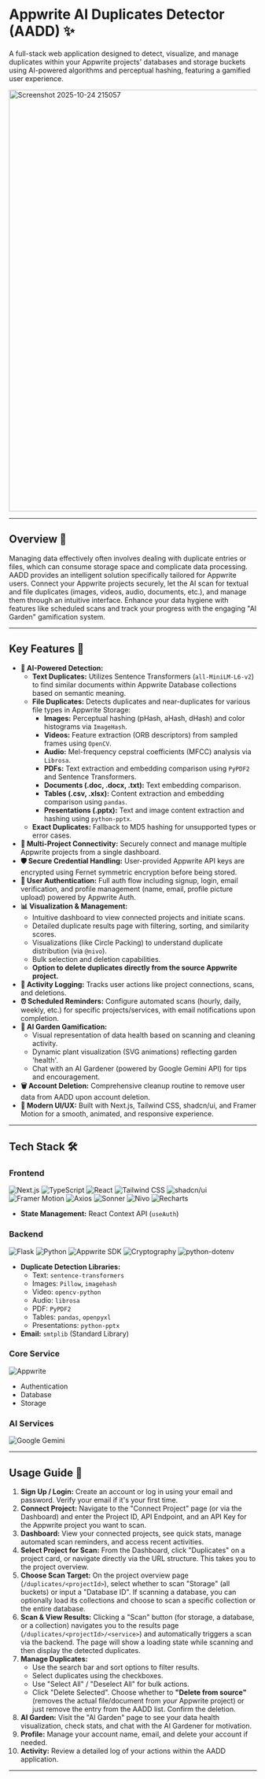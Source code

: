 # Appwrite AI Duplicates Detector (AADD) ✨

A full-stack web application designed to detect, visualize, and manage duplicates within your Appwrite projects' databases and storage buckets using AI-powered algorithms and perceptual hashing, featuring a gamified user experience.

<img width="1917" height="857" alt="Screenshot 2025-10-24 215057" src="https://github.com/user-attachments/assets/b62914b4-76ce-4ad7-9579-299b63e4ea8c" />

---

## Overview 🚀

Managing data effectively often involves dealing with duplicate entries or files, which can consume storage space and complicate data processing. AADD provides an intelligent solution specifically tailored for Appwrite users. Connect your Appwrite projects securely, let the AI scan for textual and file duplicates (images, videos, audio, documents, etc.), and manage them through an intuitive interface. Enhance your data hygiene with features like scheduled scans and track your progress with the engaging "AI Garden" gamification system.

---

## Key Features 🌟

* **🤖 AI-Powered Detection:**
    * **Text Duplicates:** Utilizes Sentence Transformers (`all-MiniLM-L6-v2`) to find similar documents within Appwrite Database collections based on semantic meaning.
    * **File Duplicates:** Detects duplicates and near-duplicates for various file types in Appwrite Storage:
        * **Images:** Perceptual hashing (pHash, aHash, dHash) and color histograms via `ImageHash`.
        * **Videos:** Feature extraction (ORB descriptors) from sampled frames using `OpenCV`.
        * **Audio:** Mel-frequency cepstral coefficients (MFCC) analysis via `Librosa`.
        * **PDFs:** Text extraction and embedding comparison using `PyPDF2` and Sentence Transformers.
        * **Documents (.doc, .docx, .txt):** Text embedding comparison.
        * **Tables (.csv, .xlsx):** Content extraction and embedding comparison using `pandas`.
        * **Presentations (.pptx):** Text and image content extraction and hashing using `python-pptx`.
    * **Exact Duplicates:** Fallback to MD5 hashing for unsupported types or error cases.
* **🔗 Multi-Project Connectivity:** Securely connect and manage multiple Appwrite projects from a single dashboard.
* **🛡️ Secure Credential Handling:** User-provided Appwrite API keys are encrypted using Fernet symmetric encryption before being stored.
* **👤 User Authentication:** Full auth flow including signup, login, email verification, and profile management (name, email, profile picture upload) powered by Appwrite Auth.
* **📊 Visualization & Management:**
    * Intuitive dashboard to view connected projects and initiate scans.
    * Detailed duplicate results page with filtering, sorting, and similarity scores.
    * Visualizations (like Circle Packing) to understand duplicate distribution (via `@nivo`).
    * Bulk selection and deletion capabilities.
    * **Option to delete duplicates directly from the source Appwrite project.**
* **📜 Activity Logging:** Tracks user actions like project connections, scans, and deletions.
* **⏰ Scheduled Reminders:** Configure automated scans (hourly, daily, weekly, etc.) for specific projects/services, with email notifications upon completion.
* **🌱 AI Garden Gamification:**
    * Visual representation of data health based on scanning and cleaning activity.
    * Dynamic plant visualization (SVG animations) reflecting garden 'health'.
    * Chat with an AI Gardener (powered by Google Gemini API) for tips and encouragement.
* **🗑️ Account Deletion:** Comprehensive cleanup routine to remove user data from AADD upon account deletion.
* **🎨 Modern UI/UX:** Built with Next.js, Tailwind CSS, shadcn/ui, and Framer Motion for a smooth, animated, and responsive experience.

---

## Tech Stack 🛠️

### Frontend

![Next.js](https://img.shields.io/badge/Next.js-000000?style=for-the-badge&logo=next.js&logoColor=white)
![TypeScript](https://img.shields.io/badge/TypeScript-3178C6?style=for-the-badge&logo=typescript&logoColor=white)
![React](https://img.shields.io/badge/React-61DAFB?style=for-the-badge&logo=react&logoColor=black)
![Tailwind CSS](https://img.shields.io/badge/TailwindCSS-38B2AC?style=for-the-badge&logo=tailwind-css&logoColor=white)
![shadcn/ui](https://img.shields.io/badge/shadcn/ui-000000?style=for-the-badge&logo=shadcnui&logoColor=white)
![Framer Motion](https://img.shields.io/badge/Framer_Motion-0055FF?style=for-the-badge&logo=framer&logoColor=white)
![Axios](https://img.shields.io/badge/Axios-5A29E4?style=for-the-badge)
![Sonner](https://img.shields.io/badge/Sonner-000000?style=for-the-badge)
![Nivo](https://img.shields.io/badge/Nivo-FF7337?style=for-the-badge&logo=nivo&logoColor=white)
![Recharts](https://img.shields.io/badge/Recharts-8884d8?style=for-the-badge&logo=recharts&logoColor=white)

* **State Management:** React Context API (`useAuth`)

### Backend

![Flask](https://img.shields.io/badge/Flask-000000?style=for-the-badge&logo=flask&logoColor=white)
![Python](https://img.shields.io/badge/Python-3776AB?style=for-the-badge&logo=python&logoColor=white)
![Appwrite SDK](https://img.shields.io/badge/Appwrite_SDK-F02E65?style=for-the-badge&logo=appwrite&logoColor=white)
![Cryptography](https://img.shields.io/badge/Cryptography-pyca-blue?style=for-the-badge)
![python-dotenv](https://img.shields.io/badge/python--dotenv-grey?style=for-the-badge)

* **Duplicate Detection Libraries:**
    * Text: `sentence-transformers`
    * Images: `Pillow`, `imagehash`
    * Video: `opencv-python`
    * Audio: `librosa`
    * PDF: `PyPDF2`
    * Tables: `pandas`, `openpyxl`
    * Presentations: `python-pptx`
* **Email:** `smtplib` (Standard Library)

### Core Service

![Appwrite](https://img.shields.io/badge/Appwrite-F02E65?style=for-the-badge&logo=appwrite&logoColor=white)

* Authentication
* Database
* Storage

### AI Services

![Google Gemini](https://img.shields.io/badge/Google_Gemini-8E77F0?style=for-the-badge&logo=googlegemini&logoColor=white)

---

## Usage Guide 📖

1.  **Sign Up / Login:** Create an account or log in using your email and password. Verify your email if it's your first time.
2.  **Connect Project:** Navigate to the "Connect Project" page (or via the Dashboard) and enter the Project ID, API Endpoint, and an API Key for the Appwrite project you want to scan.
3.  **Dashboard:** View your connected projects, see quick stats, manage automated scan reminders, and access recent activities.
4.  **Select Project for Scan:** From the Dashboard, click "Duplicates" on a project card, or navigate directly via the URL structure. This takes you to the project overview.
5.  **Choose Scan Target:** On the project overview page (`/duplicates/<projectId>`), select whether to scan "Storage" (all buckets) or input a "Database ID". If scanning a database, you can optionally load its collections and choose to scan a specific collection or the entire database.
6.  **Scan & View Results:** Clicking a "Scan" button (for storage, a database, or a collection) navigates you to the results page (`/duplicates/<projectId>/<service>`) and automatically triggers a scan via the backend. The page will show a loading state while scanning and then display the detected duplicates.
7.  **Manage Duplicates:**
    * Use the search bar and sort options to filter results.
    * Select duplicates using the checkboxes.
    * Use "Select All" / "Deselect All" for bulk actions.
    * Click "Delete Selected". Choose whether to **"Delete from source"** (removes the actual file/document from *your* Appwrite project) or just remove the entry from the AADD list. Confirm the deletion.
8.  **AI Garden:** Visit the "AI Garden" page to see your data health visualization, check stats, and chat with the AI Gardener for motivation.
9.  **Profile:** Manage your account name, email, and delete your account if needed.
10. **Activity:** Review a detailed log of your actions within the AADD application.

---
